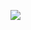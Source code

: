 ![](https://media.githubusercontent.com/media/dyzz/dyzz.github.io/master/images/CurseOfWeakness.png)